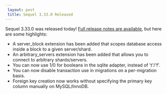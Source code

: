 ```yaml
---
 layout: post
 title: Sequel 3.33.0 Released
---
```


Sequel 3.33.0 was released today!  <a href="https://raw.github.com/jeremyevans/sequel/master/doc/release_notes/3.33.0.txt">Full release notes are available</a>, but here are some highlights:

* A server_block extension has been added that scopes database access inside a block to a given server/shard.
* An arbitrary_servers extension has been added that allows you to connect to arbitrary shards/servers.
* You can now use 1/0 for booleans in the sqlite adapter, instead of 't'/'f'.
* You can now disable transaction use in migrations on a per-migration basis.
* Foreign key creation now works without specifying the primary key column manually on MySQL/InnoDB.
